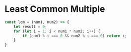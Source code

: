 # Least Common Multiple

```js
const lcm = (num1, num2) => {
    let result = 0;
    for (let i = 1; i < num1 * num2; i++) {
        if (num1 % i === 0 && num2 % i === 0) return i;
    }
}
```